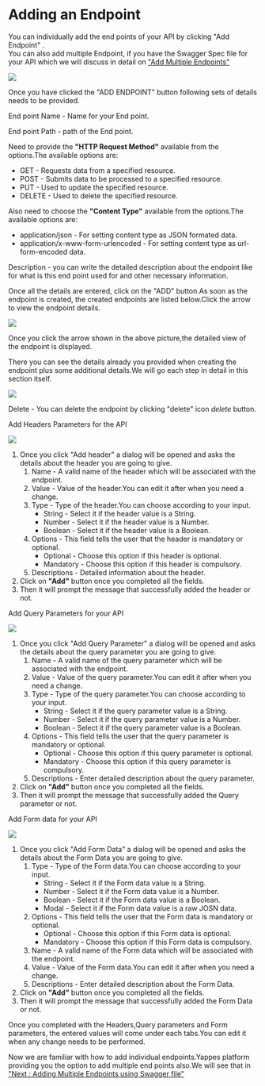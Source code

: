 Adding an Endpoint
==================

You can individually add the end points of your API by clicking "Add
Endpoint" .  
You can also add multiple Endpoint, if you have the Swagger Spec file
for your API which we will discuss in detail on ["Add Multiple
Endpoints"](addmultiplendpoint_new)

![](images/add_api/aa7_update.png)

Once you have clicked the "ADD ENDPOINT" button following sets of
details needs to be provided.

End point Name - Name for your End point.

End point Path - path of the End point.

Need to provide the **"HTTP Request Method"** available from the
options.The available options are:

-   GET - Requests data from a specified resource.
-   POST - Submits data to be processed to a specified resource.
-   PUT - Used to update the specified resource.
-   DELETE - Used to delete the specified resource.

Also need to choose the **"Content Type"** available from the
options.The available options are:

-   application/json - For setting content type as JSON formated data.
-   application/x-www-form-urlencoded - For setting content type as
    url-form-encoded data.

Description - you can write the detailed description about the endpoint
like for what is this end point used for and other necessary
information.

Once all the details are entered, click on the "ADD" button.As soon as
the endpoint is created, the created endpoints are listed below.Click
the arrow to view the endpoint details.

![](images/add_api/viewendpoint_update.png)

Once you click the arrow shown in the above picture,the detailed view of
the endpoint is displayed.

There you can see the details already you provided when creating the
endpoint plus some additional details.We will go each step in detail in
this section itself.

![](images/add_api/aa8_update.png)

Delete - You can delete the endpoint by clicking "delete" icon *delete*
button.

Add Headers Parameters for the API

![](images/add_api/aa9_update.png)

1.  Once you click "Add header" a dialog will be opened and asks the
    details about the header you are going to give.
    1.  Name - A valid name of the header which will be associated with
        the endpoint.
    2.  Value - Value of the header.You can edit it after when you need
        a change.
    3.  Type - Type of the header.You can choose according to your
        input.
        -   String - Select it if the header value is a String.
        -   Number - Select it if the header value is a Number.
        -   Boolean - Select it if the header value is a Boolean.
    4.  Options - This field tells the user that the header is mandatory
        or optional.
        -   Optional - Choose this option if this header is optional.
        -   Mandatory - Choose this option if this header is compulsory.
    5.  Descriptions - Detailed information about the header.
2.  Click on **"Add"** button once you completed all the fields.
3.  Then it will prompt the message that successfully added the header
    or not.

Add Query Parameters for your API

![](images/add_api/aa10_update.png)

1.  Once you click "Add Query Parameter" a dialog will be opened and
    asks the details about the query parameter you are going to give.
    1.  Name - A valid name of the query parameter which will be
        associated with the endpoint.
    2.  Value - Value of the query parameter.You can edit it after when
        you need a change.
    3.  Type - Type of the query parameter.You can choose according to
        your input.
        -   String - Select it if the query parameter value is a String.
        -   Number - Select it if the query parameter value is a Number.
        -   Boolean - Select it if the query parameter value is a
            Boolean.
    4.  Options - This field tells the user that the query parameter is
        mandatory or optional.
        -   Optional - Choose this option if this query parameter is
            optional.
        -   Mandatory - Choose this option if this query parameter is
            compulsory.
    5.  Descriptions - Enter detailed description about the query
        parameter.
2.  Click on **"Add"** button once you completed all the fields.
3.  Then it will prompt the message that successfully added the Query
    parameter or not.

Add Form data for your API

![](images/add_api/aa11_update.png)

1.  Once you click "Add Form Data" a dialog will be opened and asks the
    details about the Form Data you are going to give.
    1.  Type - Type of the Form data.You can choose according to your
        input.
        -   String - Select it if the Form data value is a String.
        -   Number - Select it if the Form data value is a Number.
        -   Boolean - Select it if the Form data value is a Boolean.
        -   Modal - Select it if the Form data value is a raw JOSN data.
    2.  Options - This field tells the user that the Form data is
        mandatory or optional.
        -   Optional - Choose this option if this Form data is optional.
        -   Mandatory - Choose this option if this Form data is
            compulsory.
    3.  Name - A valid name of the Form data which will be associated
        with the endpoint.
    4.  Value - Value of the Form data.You can edit it after when you
        need a change.
    5.  Descriptions - Enter detailed description about the Form Data.
2.  Click on **"Add"** button once you completed all the fields.
3.  Then it will prompt the message that successfully added the Form
    Data or not.

Once you completed with the Headers,Query parameters and Form
parameters, the entered values will come under each tabs.You can edit it
when any change needs to be performed.

Now we are familiar with how to add individual endpoints.Yappes platform
providing you the option to add multiple end points also.We will see
that in ["Next : Adding Multiple Endpoints using Swagger
file"](addmultiplendpoint_new)
